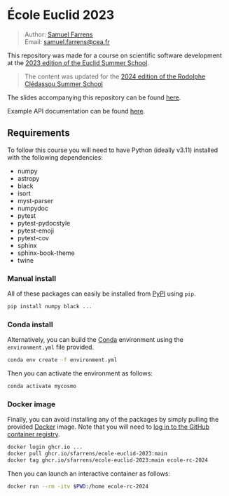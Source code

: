 # École Euclid 2023
> Author: [Samuel Farrens](https://sfarrens.github.io/)  
> Email: samuel.farrens@cea.fr

This repository was made for a course on scientific software development at the [2023 edition of the Euclid Summer School](https://ecole-euclid.cnrs.fr/2023-accueil/).

> The content was updated for the [2024 edition of the Rodolphe Clédassou Summer School](https://ecole-euclid.cnrs.fr/2024-accueil/)

The slides accompanying this repository can be found [here](https://sfarrens.github.io/presentations/#/).

Example API documentation can be found [here](https://sfarrens.github.io/ecole-euclid-2023/).

## Requirements

To follow this course you will need to have Python (ideally v3.11) installed with the following dependencies:

- numpy
- astropy
- black
- isort
- myst-parser
- numpydoc
- pytest
- pytest-pydocstyle
- pytest-emoji
- pytest-cov
- sphinx
- sphinx-book-theme
- twine

### Manual install

All of these packages can easily be installed from [PyPI](https://pypi.org/) using `pip`.

```bash
pip install numpy black ...
```

### Conda install

Alternatively, you can build the [Conda](https://docs.conda.io/) environment using the `environment.yml` file provided.

```bash
conda env create -f environment.yml
```

Then you can activate the environment as follows:

```bash
conda activate mycosmo
```

### Docker image

Finally, you can avoid installing any of the packages by simply pulling the provided [Docker](https://www.docker.com/) image. Note that you will need to [log in to the GitHub container registry](https://docs.github.com/en/packages/working-with-a-github-packages-registry/working-with-the-container-registry).

```bash
docker login ghcr.io ...
docker pull ghcr.io/sfarrens/ecole-euclid-2023:main
docker tag ghcr.io/sfarrens/ecole-euclid-2023:main ecole-rc-2024
```

Then you can launch an interactive container as follows:

```bash
docker run --rm -itv $PWD:/home ecole-rc-2024
```
